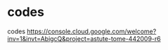 # codes
codes
https://console.cloud.google.com/welcome?inv=1&invt=AbigcQ&project=astute-tome-442009-r6
